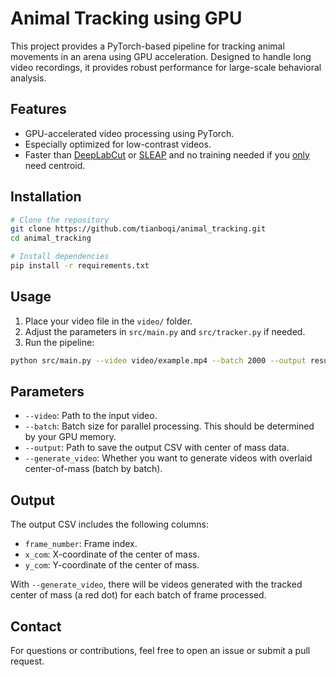 # Animal Tracking using GPU

This project provides a PyTorch-based pipeline for tracking animal movements in an arena using GPU acceleration. 
Designed to handle long video recordings, it provides robust performance for large-scale behavioral analysis.

## Features
- GPU-accelerated video processing using PyTorch.
- Especially optimized for low-contrast videos.
- Faster than [DeepLabCut](https://www.mackenziemathislab.org/deeplabcut) or [SLEAP](https://sleap.ai/) and no training needed if you <ins>only</ins> need centroid.
  
## Installation
```bash
# Clone the repository
git clone https://github.com/tianboqi/animal_tracking.git
cd animal_tracking

# Install dependencies
pip install -r requirements.txt
```

## Usage
1. Place your video file in the `video/` folder.
2. Adjust the parameters in `src/main.py` and `src/tracker.py` if needed.
3. Run the pipeline:
```bash
python src/main.py --video video/example.mp4 --batch 2000 --output results.csv
```

## Parameters
- `--video`: Path to the input video.
- `--batch`: Batch size for parallel processing. This should be determined by your GPU memory.
- `--output`: Path to save the output CSV with center of mass data.
- `--generate_video`: Whether you want to generate videos with overlaid center-of-mass (batch by batch).

## Output
The output CSV includes the following columns:
- `frame_number`: Frame index.
- `x_com`: X-coordinate of the center of mass.
- `y_com`: Y-coordinate of the center of mass.

With `--generate_video`, there will be videos generated with the tracked center of mass (a red dot) for each batch of frame processed.

## Contact
For questions or contributions, feel free to open an issue or submit a pull request.

